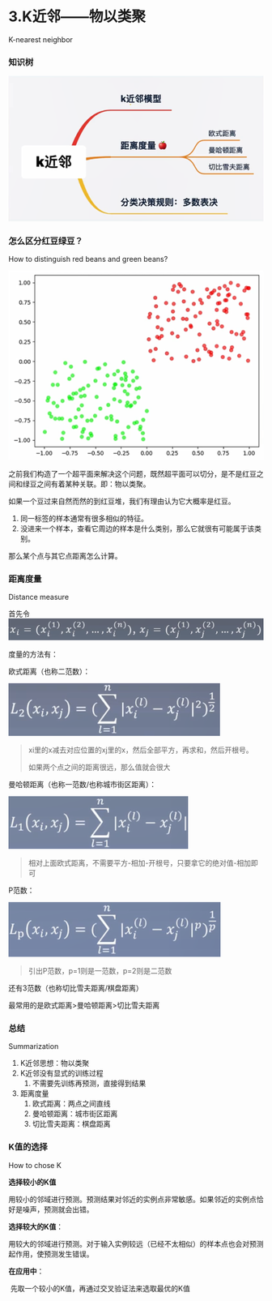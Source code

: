 # 3.K近邻——物以类聚

K-nearest neighbor

### 知识树

![1618324523016](assets/1618324523016.png)



### 怎么区分红豆绿豆？

How to distinguish red beans and green beans?

![1618032628458](assets/1618032628458.png)

之前我们构造了一个超平面来解决这个问题，既然超平面可以切分，是不是红豆之间和绿豆之间有着某种关联。即：物以类聚。

如果一个豆过来自然而然的到红豆堆，我们有理由认为它大概率是红豆。

1. 同一标签的样本通常有很多相似的特征。
2. 没进来一个样本，查看它周边的样本是什么类别，那么它就很有可能属于该类别。

那么某个点与其它点距离怎么计算。



### 距离度量

Distance measure

首先令![1618325180835](assets/1618325180835.png)



度量的方法有：

欧式距离（也称二范数）：

![1618325070279](assets/1618325070279.png)

> xi里的x减去对应位置的xj里的x，然后全部平方，再求和，然后开根号。
>
> 如果两个点之间的距离很远，那么值就会很大

曼哈顿距离（也称一范数/也称城市街区距离）：

![1618325099972](assets/1618325099972.png)

> 相对上面欧式距离，不需要平方-相加-开根号，只要拿它的绝对值-相加即可

P范数：

![1618325113566](assets/1618325113566.png)

> 引出P范数，p=1则是一范数，p=2则是二范数

还有3范数（也称切比雪夫距离/棋盘距离）

最常用的是欧式距离>曼哈顿距离>切比雪夫距离



### 总结

Summarization

1. K近邻思想：物以类聚
2. K近邻没有显式的训练过程
   1. 不需要先训练再预测，直接得到结果
3. 距离度量
   1. 欧式距离：两点之间直线
   2. 曼哈顿距离：城市街区距离
   3. 切比雪夫距离：棋盘距离



### K值的选择

How to chose K

**选择较小的K值**

​	用较小的邻域进行预测。预测结果对邻近的实例点非常敏感。如果邻近的实例点恰好是噪声，预测就会出错。

**选择较大的K值**：

​	用较大的邻域进行预测。对于输入实例较远（已经不太相似）的样本点也会对预测起作用，使预测发生错误。

**在应用中**：

​	先取一个较小的K值，再通过交叉验证法来选取最优的K值